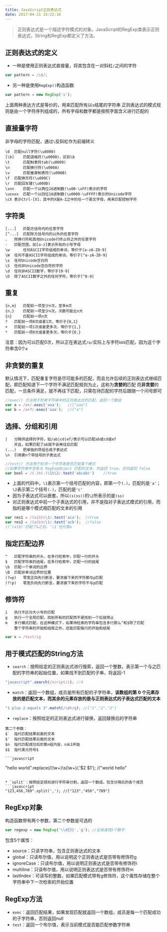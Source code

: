 ```yaml
---
title: JavaScript正则表达式
date: 2017-04-21 15:22:18
---
```

>正则表达式是一个描述字符模式的对象。JavaScript的RegExp类表示正则表达式，String和RegExp都定义了方法。

<!--more-->

## 正则表达式的定义
* 一种是使用正则表达式直接量，将其包含在一对斜杠`/`之间的字符
```javascript
var pattern = /s$/;
```
* 另一种是使用`RegExp()`构造函数
```javascript
var pattern = new RegExp('s');
```
上面两种表达方式是等价的，用来匹配所有以`s`结尾的字符串
正则表达式的模式规则是由一个字符序列组成的，所有字母和数字都是按照字面含义进行匹配的

## 直接量字符
非字母的字符匹配，通过`\`反斜杠作为前缀转义
```
\0	匹配null字符(\u0000)
[\b]	匹配退格符(\u0008)，区别\b
\t  	匹配制表符tab(\u0009)
\n  	匹配换行符(\u000A)
\v      匹配垂直制表符(\u000B)
\f	匹配换页符(\u000C)
\r	匹配回车键(\u000D)
\xnn	匹配一个以两位16进制数(\x00-\xFF)表示的字符
\uxxxx	匹配一个以四位16进制数(\u0000-\uFFFF)表示的Unicode字符
\cX	表示Ctrl-[X]，其中的X是A-Z之中的任一个英文字母，用来匹配控制字符
```

## 字符类
```
[...]   匹配方括号内的任意字符
[^...] 	匹配除方括号内的以外的任意字符
. 	除换行符和其他Unicode行终止符之外的任意字符
-	匹配范围，如[a-z]表示所有的小写字母
\w      任何ASCII字符组成的单词，等价于[a-zA-Z0-9]
\W 	任何不是ASCII字符组成的单词，等价于[^a-zA-Z0-9]
\s 	任何Unicode空白符
\S	任何非Unicode空白符的字符
\d	任何非ASCII数字，等价于[0-9]
\D	除了ASCII数字之外的任何字符，等价于[^0-9]
```

## 重复
```
{n,m} 	匹配前一项至少n次，至多m次
{n,} 	匹配前一项至少n次，次数可能比n大
{n} 	匹配前一项n次
?	匹配前一项0次或者1次，等价于{0,1}
+	匹配前一项1次或者更多次，等价于{1,}
*	匹配前一项0次或者更多次，等价于{0,}
```
注意：因为可以匹配0次，所以正在表达式`/a/`实际上与字符`bbb`匹配，因为这个字符串含0个`a`

## 非贪婪的重复
默认情况下，匹配重复字符是尽可能多的匹配，而且允许后续的正则表达式继续匹配，即匹配知道下一个字符不满足匹配规则为止，这称为**贪婪的**匹配
而**非贪婪**的匹配，一旦条件满足，就不再往下匹配，只需在待匹配的字符后跟随一个问号即可
```javascript
//exec() 方法用于检索字符串中的正则表达式的匹配，返回一个数组
var a = /a+/.exec('aaa');	//["aaa"]
var b = /a+?/.exec('aaa');	//["a"]
```

## 选择、分组和引用
```
|	分隔供选择的字符，如/ab|cd|ef/表示可以匹配ab或cd或ef
	并且，如果匹配了ab就不会再往后匹配
(...) 	把单独的项组合成子表达式
\n	引用第n个带括号的子表达式

```
```javascript
//test() 方法用于检测一个字符串是否匹配某个模式
//如果字符串中含有与 RegExpObject 匹配的文本，则返回 true，否则返回 false
var bool = /(.)b(.)\1b\2/.test('abcabc')	//true
```
* 上面的代码中，`\1`表示第一个括号匹配的内容，即第一个`(.)`，匹配的是`'a'`；`\2`表示第二个括号`(.)`，匹配的是`'c'`
* 因为子表达式可以嵌套，所以`(s(ss))`的`\2`所表示的是`(ss)`
* 对正则表达式中前一个子表达式的引用，并不是指对子表达式模式的引用，而指的是哪个模式相匹配的文本的引用

```javascript
var res1 = /(a|b)c\1/.test('aca');	//true
var res2 = /(a|b)c\1/.test('acb');	//false
//'(a|b)'匹配了a之后，'\1'也代表a
```

## 指定匹配边界
```
^	匹配字符串的开头，在多行检索中，匹配一行的开头
$ 	匹配字符串的结尾，在多行检索中，匹配一行的结尾
\b 	匹配一个单词的边界
\B 	匹配非单词边界的位置
(?=p)	零宽正向先行断言，要求接下来的字符都与p匹配
(?!p)	零宽负向先行断言，要求接下来的字符不与p匹配
```

## 修饰符
```
i 	执行不区分大小写的匹配
g 	执行一个全局匹配，找到所有的匹配而不是找到一个后就停止
m 	多行模式匹配，在这种模式下，如果待检索的字符串包含多行那么^和$除了匹配
	整个字符串的开始和结尾之外，还能匹配每行的开始和结尾
```
```javascript
var x = /test/ig
```

## 用于模式匹配的String方法
* `search`：按照给定的正则表达式进行搜索，返回一个整数，表示第一个与之匹配的字符串的起始位置，如果找不到匹配的子串，将返回-1
```javascript
"javascript".search(/script/i);	//4
```
* `match`：返回一个数组，成员是所有匹配的子字符串，**该数组的第 0 个元素存放的是匹配文本，而其余的元素存放的是与正则表达式的子表达式匹配的文本**
```javascript
"1 plus 2 equals 3".match(/\d+/g); //["1","2","3"]
```
* `replace`：按照给定的正则表达式进行替换，返回替换后的字符串
```
第二个参数：
$`	指代匹配结果前面的文本
$'	指代匹配结果后面的文本
$n 	指代匹配成功后的第n组内容，n从1开始
$$ 	指代美元符号$
```
	```javascript
"hello world".replace(/(\w+)\s(\w+)/,'$2 $1'); //"world hello"
```

* `split`：按照给定规则进行字符串分割，返回一个数组，包含分隔后的各个成员
```javascript
"123,456,789".split(','); //["123","456","789"]
```

## RegExp对象
构造函数带有两个参数，第二个参数是可选的
```javascript
var regexp = new RegExp('\\d{5}','g'); //全局查找5个数字
```
包含5个属性：
* source：只读字符串，包含正则表达式的文本
* global：只读布尔值，用以说明这个正则表达式是否带有修饰符g
* ignoreCase：只读布尔值，用以说明正则表达式是否带有修饰符i
* multiline：只读布尔值，用以说明正则表达式是否带有修饰符m
* lastIndex：可读写的整数，如果匹配模式带有g修饰符，这个属性存储在整个字符串中下一次检索的开始位置

## RegExp方法
* `exec`：返回匹配结果，如果发现匹配就返回一个数组，成员是每一个匹配成功的子字符串，否则返回null
* `test`：返回一个布尔值，表示当前模式是否能匹配参数字符串
